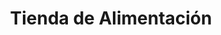 ---
title: "Tienda de Alimentación"
url: /getafe/tienda-de-alimentacion-avenida-juan-carlos-i/
shop: comodidad
---